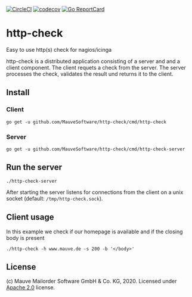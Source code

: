 [![CircleCI](https://circleci.com/gh/MauveSoftware/http-check.svg?style=shield)](https://circleci.com/gh/MauveSoftware/http-check)
[![codecov](https://codecov.io/gh/MauveSoftware/http-check/branch/main/graph/badge.svg)](https://codecov.io/gh/MauveSoftware/http-check)
[![Go ReportCard](http://goreportcard.com/badge/MauveSoftware/http-check)](http://goreportcard.com/report/MauveSoftware/http-check)

# http-check
Easy to use http(s) check for nagios/icinga

http-check is a distributed application consisting of a server and and a client component. The client requets a check from the server. The server processes the check, validates the result und returns it to the client.

## Install

### Client
```
go get -u github.com/MauveSoftware/http-check/cmd/http-check
```

### Server
```
go get -u github.com/MauveSoftware/http-check/cmd/http-check-server
```

## Run the server
```
./http-check-server
```

After starting the server listens for connections from the client on a unix socket (default: ``/tmp/http-check.sock``).

## Client usage
In this example we check if our homepage is available and if the closing body is present

```
./http-check -h www.mauve.de -s 200 -b '</body>'
```

## License
(c) Mauve Mailorder Software GmbH & Co. KG, 2020. Licensed under [Apache 2.0](LICENSE) license.
